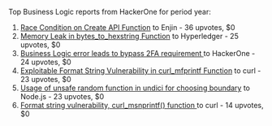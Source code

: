 Top Business Logic reports from HackerOne for period year:

1. [Race Condition on Create API Function](https://hackerone.com/reports/2682392) to Enjin - 36 upvotes, $0
2. [Memory Leak in bytes_to_hexstring Function](https://hackerone.com/reports/2779070) to Hyperledger - 25 upvotes, $0
3. [Business Logic error leads to bypass 2FA requirement ](https://hackerone.com/reports/2571981) to HackerOne - 24 upvotes, $0
4. [Exploitable Format String Vulnerability in curl_mfprintf Function](https://hackerone.com/reports/2819666) to curl - 23 upvotes, $0
5. [Usage of unsafe random function in undici for choosing boundary](https://hackerone.com/reports/2913312) to Node.js - 23 upvotes, $0
6. [Format string vulnerability, curl_msnprintf() function ](https://hackerone.com/reports/2990139) to curl - 14 upvotes, $0
